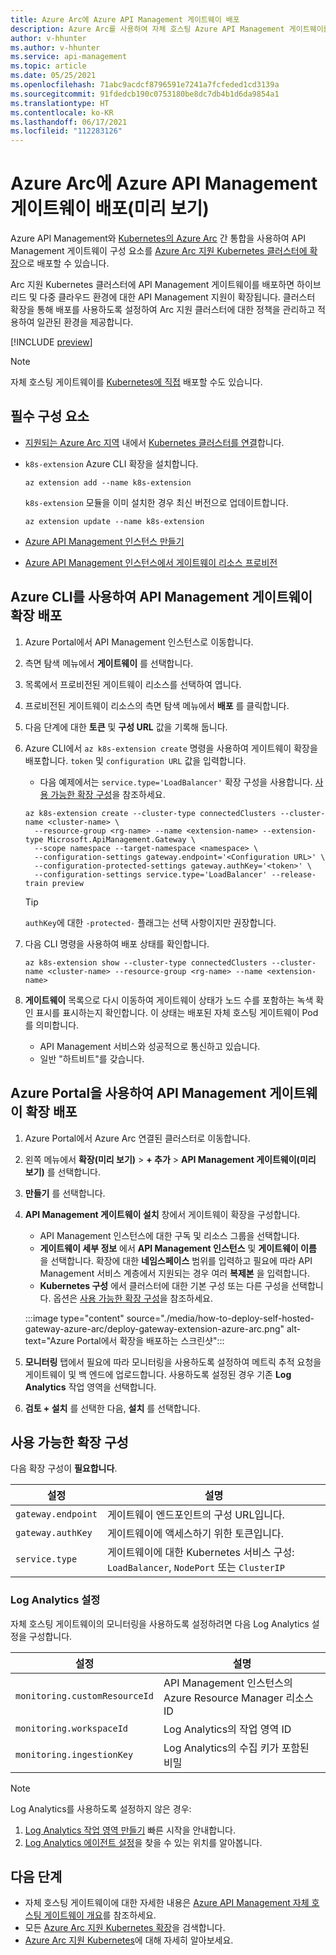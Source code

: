 ```yaml
---
title: Azure Arc에 Azure API Management 게이트웨이 배포
description: Azure Arc를 사용하여 자체 호스팅 Azure API Management 게이트웨이를 배포합니다.
author: v-hhunter
ms.author: v-hhunter
ms.service: api-management
ms.topic: article
ms.date: 05/25/2021
ms.openlocfilehash: 71abc9acdcf8796591e7241a7fcfeded1cd3139a
ms.sourcegitcommit: 91fdedcb190c0753180be8dc7db4b1d6da9854a1
ms.translationtype: HT
ms.contentlocale: ko-KR
ms.lasthandoff: 06/17/2021
ms.locfileid: "112283126"
---
```

# <a name="deploy-an-azure-api-management-gateway-on-azure-arc-preview"></a>Azure Arc에 Azure API Management 게이트웨이 배포(미리 보기)

Azure API Management와 [Kubernetes의 Azure Arc](../azure-arc/kubernetes/overview.md) 간 통합을 사용하여 API Management 게이트웨이 구성 요소를 [Azure Arc 지원 Kubernetes 클러스터에 확장](../azure-arc/kubernetes/extensions.md)으로 배포할 수 있습니다. 

Arc 지원 Kubernetes 클러스터에 API Management 게이트웨이를 배포하면 하이브리드 및 다중 클라우드 환경에 대한 API Management 지원이 확장됩니다. 클러스터 확장을 통해 배포를 사용하도록 설정하여 Arc 지원 클러스터에 대한 정책을 관리하고 적용하여 일관된 환경을 제공합니다.

[!INCLUDE [preview](./includes/preview/preview-callout-self-hosted-gateway-azure-arc.md)]

> [!NOTE]
> 자체 호스팅 게이트웨이를 [Kubernetes에 직접](./how-to-deploy-self-hosted-gateway-azure-kubernetes-service.md) 배포할 수도 있습니다.

## <a name="prerequisites"></a>필수 구성 요소

* [지원되는 Azure Arc 지역](../azure-arc/kubernetes/overview.md#supported-regions) 내에서 [Kubernetes 클러스터를 연결](../azure-arc/kubernetes/quickstart-connect-cluster.md)합니다.
* `k8s-extension` Azure CLI 확장을 설치합니다.

    ```azurecli
    az extension add --name k8s-extension
    ```
    `k8s-extension` 모듈을 이미 설치한 경우 최신 버전으로 업데이트합니다.

    ```azurecli
    az extension update --name k8s-extension
    ```
* [Azure API Management 인스턴스 만들기](./get-started-create-service-instance.md)
* [Azure API Management 인스턴스에서 게이트웨이 리소스 프로비전](./api-management-howto-provision-self-hosted-gateway.md)

## <a name="deploy-the-api-management-gateway-extension-using-azure-cli"></a>Azure CLI를 사용하여 API Management 게이트웨이 확장 배포

1. Azure Portal에서 API Management 인스턴스로 이동합니다.
1. 측면 탐색 메뉴에서 **게이트웨이** 를 선택합니다.
1. 목록에서 프로비전된 게이트웨이 리소스를 선택하여 엽니다.
1. 프로비전된 게이트웨이 리소스의 측면 탐색 메뉴에서 **배포** 를 클릭합니다.
1. 다음 단계에 대한 **토큰** 및 **구성 URL** 값을 기록해 둡니다.
1. Azure CLI에서 `az k8s-extension create` 명령을 사용하여 게이트웨이 확장을 배포합니다. `token` 및 `configuration URL` 값을 입력합니다.
    * 다음 예제에서는 `service.type='LoadBalancer'` 확장 구성을 사용합니다. [사용 가능한 확장 구성](#available-extension-configurations)을 참조하세요.

    ```azurecli
    az k8s-extension create --cluster-type connectedClusters --cluster-name <cluster-name> \
      --resource-group <rg-name> --name <extension-name> --extension-type Microsoft.ApiManagement.Gateway \
      --scope namespace --target-namespace <namespace> \
      --configuration-settings gateway.endpoint='<Configuration URL>' \
      --configuration-protected-settings gateway.authKey='<token>' \
      --configuration-settings service.type='LoadBalancer' --release-train preview
    ```

    > [!TIP]
    > `authKey`에 대한 `-protected-` 플래그는 선택 사항이지만 권장합니다. 

1. 다음 CLI 명령을 사용하여 배포 상태를 확인합니다.
    ```azurecli
    az k8s-extension show --cluster-type connectedClusters --cluster-name <cluster-name> --resource-group <rg-name> --name <extension-name>
    ```
1. **게이트웨이** 목록으로 다시 이동하여 게이트웨이 상태가 노드 수를 포함하는 녹색 확인 표시를 표시하는지 확인합니다. 이 상태는 배포된 자체 호스팅 게이트웨이 Pod를 의미합니다.
    * API Management 서비스와 성공적으로 통신하고 있습니다.
    * 일반 "하트비트"를 갖습니다.

## <a name="deploy-the-api-management-gateway-extension-using-azure-portal"></a>Azure Portal을 사용하여 API Management 게이트웨이 확장 배포

1. Azure Portal에서 Azure Arc 연결된 클러스터로 이동합니다.
1. 왼쪽 메뉴에서 **확장(미리 보기)**  >  **+ 추가** > **API Management 게이트웨이(미리 보기)** 를 선택합니다.
1. **만들기** 를 선택합니다.
1. **API Management 게이트웨이 설치** 창에서 게이트웨이 확장을 구성합니다.
    * API Management 인스턴스에 대한 구독 및 리소스 그룹을 선택합니다.
    * **게이트웨이 세부 정보** 에서 **API Management 인스턴스** 및 **게이트웨이 이름** 을 선택합니다. 확장에 대한 **네임스페이스** 범위를 입력하고 필요에 따라 API Management 서비스 계층에서 지원되는 경우 여러 **복제본** 을 입력합니다.
    * **Kubernetes 구성** 에서 클러스터에 대한 기본 구성 또는 다른 구성을 선택합니다. 옵션은 [사용 가능한 확장 구성](#available-extension-configurations)을 참조하세요.

    :::image type="content" source="./media/how-to-deploy-self-hosted-gateway-azure-arc/deploy-gateway-extension-azure-arc.png" alt-text="Azure Portal에서 확장을 배포하는 스크린샷":::

1. **모니터링** 탭에서 필요에 따라 모니터링을 사용하도록 설정하여 메트릭 추적 요청을 게이트웨이 및 백 엔드에 업로드합니다. 사용하도록 설정된 경우 기존 **Log Analytics** 작업 영역을 선택합니다.
1. **검토 + 설치** 를 선택한 다음, **설치** 를 선택합니다.

## <a name="available-extension-configurations"></a>사용 가능한 확장 구성

다음 확장 구성이 **필요합니다**.

| 설정 | 설명 |
| ------- | ----------- | 
| `gateway.endpoint` | 게이트웨이 엔드포인트의 구성 URL입니다. |
| `gateway.authKey` | 게이트웨이에 액세스하기 위한 토큰입니다. | 
| `service.type` | 게이트웨이에 대한 Kubernetes 서비스 구성: `LoadBalancer`, `NodePort` 또는 `ClusterIP` |

### <a name="log-analytics-settings"></a>Log Analytics 설정

자체 호스팅 게이트웨이의 모니터링을 사용하도록 설정하려면 다음 Log Analytics 설정을 구성합니다.

| 설정 | 설명 |
| ------- | ----------- | 
| `monitoring.customResourceId` | API Management 인스턴스의 Azure Resource Manager 리소스 ID |
| `monitoring.workspaceId` | Log Analytics의 작업 영역 ID | 
| `monitoring.ingestionKey` | Log Analytics의 수집 키가 포함된 비밀 |

> [!NOTE]
> Log Analytics를 사용하도록 설정하지 않은 경우: 
> 1. [Log Analytics 작업 영역 만들기](../azure-monitor/logs/quick-create-workspace.md) 빠른 시작을 안내합니다. 
> 1. [Log Analytics 에이전트 설정](../azure-monitor/agents/log-analytics-agent.md)을 찾을 수 있는 위치를 알아봅니다.

## <a name="next-steps"></a>다음 단계

* 자체 호스팅 게이트웨이에 대한 자세한 내용은 [Azure API Management 자체 호스팅 게이트웨이 개요](self-hosted-gateway-overview.md)를 참조하세요.
* 모든 [Azure Arc 지원 Kubernetes 확장](../azure-arc/kubernetes/extensions.md)을 검색합니다. 
* [Azure Arc 지원 Kubernetes](../azure-arc/kubernetes/overview.md)에 대해 자세히 알아보세요.
